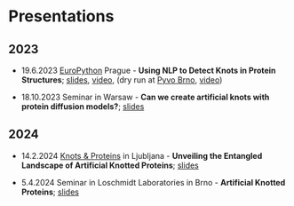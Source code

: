 # Presentations

## 2023

- 19.6.2023 [EuroPython](https://ep2023.europython.eu/session/using-nlp-to-detect-knots-in-protein-structures) Prague - **Using NLP to Detect Knots in Protein Structures**; [slides](Talks/2023-Using_NLP_to_detect_knots.pdf), [video](https://youtu.be/epINsTnV1Kw?list=PL8uoeex94UhEGxPOetT3bpg8ibcxflh44&t=21353), (dry run at [Pyvo Brno](https://pyvo.cz/brno-pyvo/2023-06/), [video](https://www.youtube.com/watch?v=jWz0GwO20oA&ab_channel=Pyvo))

- 18.10.2023 Seminar in Warsaw - **Can we create artificial knots with protein diffusion models?**; [slides](Talks/Artificial_knots_with_diffusion_models-Warsaw_seminar.pdf)

## 2024

- 14.2.2024 [Knots & Proteins](https://knots.splet.arnes.si/) in Ljubljana - **Unveiling the Entangled Landscape of Artificial Knotted Proteins**; [slides](Talks/2024_Artificial_knotted_proteins.pdf)

- 5.4.2024 Seminar in Loschmidt Laboratories in Brno - **Artificial Knotted Proteins**; [slides](Talks/2024_Loschmidt_seminar.pdf)
